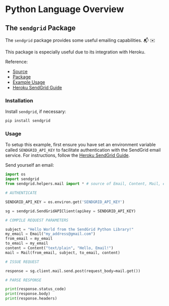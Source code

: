 # Python Language Overview

## The `sendgrid` Package

The `sendgrid` package provides some useful emailing capabilities. :mailbox_with_mail: :envelope:

This package is especially useful due to its integration with Heroku.

Reference:

  + [Source](https://github.com/sendgrid/sendgrid-python)
  + [Package](https://pypi.python.org/pypi/sendgrid)
  + [Example Usage](https://github.com/sendgrid/sendgrid-python/blob/master/examples/helpers/mail/mail_example.py)
  + [Heroku SendGrid Guide](https://devcenter.heroku.com/articles/sendgrid)

### Installation

Install `sendgrid`, if necessary:

```sh
pip install sendgrid
```

### Usage

To setup this example, first ensure you have set an environment variable called `SENDGRID_API_KEY` to facilitate authentication with the SendGrid email service. For instructions, follow the [Heroku SendGrid Guide](https://devcenter.heroku.com/articles/sendgrid#provisioning-the-add-on).

Send yourself an email:

```python
import os
import sendgrid
from sendgrid.helpers.mail import * # source of Email, Content, Mail, etc.

# AUTHENTICATE

SENDGRID_API_KEY = os.environ.get('SENDGRID_API_KEY')

sg = sendgrid.SendGridAPIClient(apikey = SENDGRID_API_KEY)

# COMPILE REQUEST PARAMETERS

subject = "Hello World from the SendGrid Python Library!"
my_email = Email("my_address@gmail.com")
from_email = my_email
to_email = my_email
content = Content("text/plain", "Hello, Email!")
mail = Mail(from_email, subject, to_email, content)

# ISSUE REQUEST

response = sg.client.mail.send.post(request_body=mail.get())

# PARSE RESPONSE

print(response.status_code)
print(response.body)
print(response.headers)
```

